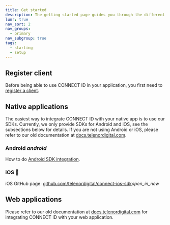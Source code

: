 ```yaml
---
title: Get started
description: The getting started page guides you through the different ways of integrating with CONNECT ID.
lunr: true
nav_sort: 2
nav_groups:
  - primary
nav_subgroup: true
tags:
  - starting
  - setup
---
```


## Register client
Before being able to use CONNECT ID in your application, you first need to [register a client](./get-started/register-client.md).


## Native applications
The easiest way to integrate CONNECT ID with your native app is to use our SDKs.
Currently, we only provide SDKs for Android and iOS, see the subsections below for details.
If you are not using Android or iOS, please refer to our old documentation at
[docs.telenordigital.com](http://docs.telenordigital.com/).


### Android <i class="material-icons">android</i>
How to do [Android SDK integration](integrate-android-sdk.md).


### iOS 
iOS GitHub page: <a href="https://github.com/telenordigital/connect-ios-sdk" target="_blank">github.com/telenordigital/connect-ios-sdk</a><i class="material-icons md-18">open_in_new</i>


## Web applications
Please refer to our old documentation at [docs.telenordigital.com](http://docs.telenordigital.com/)
for integrating CONNECT ID with your web application.

